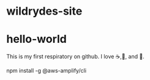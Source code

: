 # wildrydes-site


# hello-world
This is my first respiratory on github.
I love :coffee:,:pizza:, and :icecream:.

npm install -g @aws-amplify/cli

